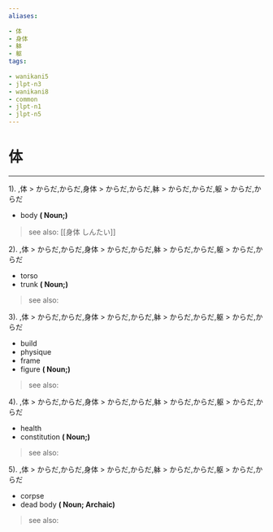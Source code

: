 ```yaml
---
aliases:
    
- 体
- 身体
- 躰
- 躯
tags:
    
- wanikani5
- jlpt-n3
- wanikani8
- common
- jlpt-n1
- jlpt-n5
---
```


# 体
---
1).
,体 > からだ,からだ,身体 > からだ,からだ,躰 > からだ,からだ,躯 > からだ,からだ

- body
**( Noun;)**
> see also:  [[身体 しんたい]]
            
2).
,体 > からだ,からだ,身体 > からだ,からだ,躰 > からだ,からだ,躯 > からだ,からだ

- torso
- trunk
**( Noun;)**
> see also: 
            
3).
,体 > からだ,からだ,身体 > からだ,からだ,躰 > からだ,からだ,躯 > からだ,からだ

- build
- physique
- frame
- figure
**( Noun;)**
> see also: 
            
4).
,体 > からだ,からだ,身体 > からだ,からだ,躰 > からだ,からだ,躯 > からだ,からだ

- health
- constitution
**( Noun;)**
> see also: 
            
5).
,体 > からだ,からだ,身体 > からだ,からだ,躰 > からだ,からだ,躯 > からだ,からだ

- corpse
- dead body
**( Noun; Archaic)**
> see also: 
            